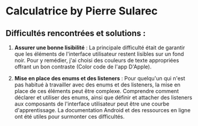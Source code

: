 # Calculatrice by Pierre Sularec

## Difficultés rencontrées et solutions :

1. **Assurer une bonne lisibilité** : La principale difficulté était de garantir que les éléments de l'interface utilisateur restent lisibles sur un fond noir. Pour y remédier, j'ai choisi des couleurs de texte appropriées offrant un bon contraste (Color code de l'app D'Apple).

3. **Mise en place des enums et des listeners** : Pour quelqu'un qui n'est pas habitué à travailler avec des enums et des listeners, la mise en place de ces éléments peut être complexe. Comprendre comment déclarer et utiliser des enums, ainsi que définir et attacher des listeners aux composants de l'interface utilisateur peut être une courbe d'apprentissage. La documentation Android et des ressources en ligne ont été utiles pour surmonter ces difficultés.

